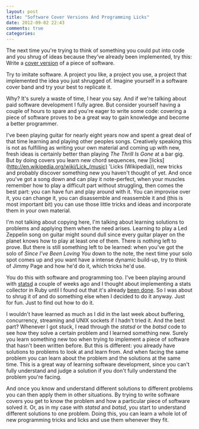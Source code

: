 ```yaml
---
layout: post
title: "Software Cover Versions And Programming Licks"
date: 2012-09-02 22:43
comments: true
categories: 
---
```


The next time you're trying to think of something you could put into code and
you shrug of ideas because they've already been implemented, try this: Write a
[cover version](http://en.wikipedia.org/wiki/Cover_(music)) of a piece of
software.

Try to imitate software. A project you like, a project you use, a project that
implemented the idea you just shrugged of. Imagine yourself in a software cover
band and try your best to replicate it.

Why? It's surely a waste of time, I hear you say. And if we're talking about
paid software development I fully agree. But consider yourself having a couple
of hours to spare and you're eager to write some code: covering a piece
of software proves to be a great way to gain knowledge and become a better
programmer.

<!-- more -->

I've been playing guitar for nearly eight years now and spent a great deal of
that time learning and playing other peoples songs. Creatively speaking this is
not as fulfilling as writing your own material and coming up with new, fresh
ideas is certainly better than playing *The Thrill Is Gone* at a bar gig. But by
doing covers you learn new chord sequences, new
[licks](http://en.wikipedia.org/wiki/Lick_(music) 'Licks (Wikipedia)), new
tricks and probably discover something new you haven't thought of yet. And once
you've got a song down and can play it note-perfect, when your muscles remember
how to play a difficult part without struggling, then comes the best part: you
can have fun and play around with it. You can improvise over it, you can change
it, you can disassemble and reassemble it and (this is most important bit) you
can use those little tricks and ideas and incorporate them in your own material.

I'm not talking about copying here, I'm talking about learning solutions to
problems and applying them when the need arises. Learning to play a Led Zeppelin
song on guitar might sound dull since every guitar player on the planet knows
how to play at least one of them. There is nothing left to prove. But there is
still something left to be learned: when you've got the solo of *Since I've Been
Loving You* down to the note, the next time your solo spot comes up and you
want have a intense dynamic build-up, try to think of Jimmy Page and how he'd
do it, which tricks he'd use.

You do this with software and programming too. I've been playing around with
[statsd](https://github.com/etsy/statsd 'statsd') a couple of weeks ago and I
thought about implementing a stats collector in Ruby until I found out that it's
already [been done](https://github.com/noahhl/batsd). So I was about to shrug it
of and do something else when I decided to do it anyway. Just for fun. Just to
find out how to do it.

I wouldn't have learned as much as I did in the last week about buffering,
concurrency, streaming and UNIX sockets if I hadn't tried it. And the best part?
Whenever I got stuck, I read through the *statsd* or the *batsd* code to see how
they solve a certain problem and I learned something new. Surely you learn
something new too when trying to implement a piece of software that hasn't been
written before. But this is different: you already have solutions to problems to
look at and learn from. And when facing the same problem you can learn about the
problem and the solutions at the same time. This is a great way of learning software
development, since you can't fully understand and judge a solution if you don't
fully understand the problem you're facing.

And once you know and understand different solutions to different problems you
can then apply them in other situations. By trying to write software covers you
get to know the problem and how a particular piece of software solved it. Or, as
in my case with *statsd* and *batsd*, you start to understand different
solutions to one problem. Doing this, you can learn a whole lot of new
programming tricks and licks and use them whenever they fit.
